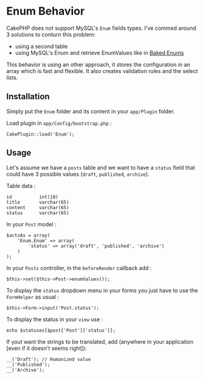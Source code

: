 Enum Behavior
=============

CakePHP does not support MySQL's `Enum` fields types. I've commed around 3 solutions to conturn this problem: 

- using a second table
- using MySQL's Enum and retrieve EnumValues like in [Baked Enums](http://bakery.cakephp.org/articles/view/baked-enums)

This behavior is using an other approach, it stores the configuration in an array which is fast and flexible. It also creates validation rules and the select lists.

Installation
------------

Simply put the `Enum` folder and its content in your `app/Plugin` folder.

Load plugin in `app/Config/bootstrap.php` :

	CakePlugin::load('Enum');

Usage
-----

Let's assume we have a `posts` table and we want to have a `status` field that could have 3 possible values (`draft`, `published`, `archive`).

Table data :

    id			int(10)
    title		varchar(65)
    content		varchar(65)
    status		varchar(65)

In your `Post` model : 

    $actsAs = array(
    	'Enum.Enum' => array(
    		'status' => array('draft', 'published', 'archive')
    	)
    );

In your `Posts` controller, in the `beforeRender` callback add :

    $this->set($this->Post->enumValues());

To display the `status` dropdown menu in your forms you just have to use the `FormHelper` as usual :

    $this->Form->input('Post.status');
    
To display the status in your `view` use :

    echo $statuses[$post['Post']['status']];

If yout want the strings to be translated, add (anywhere in your application [even if it doesn't seems right]):

    __('Draft'); // Humanized value
    __('Published');
    __('Archive');
